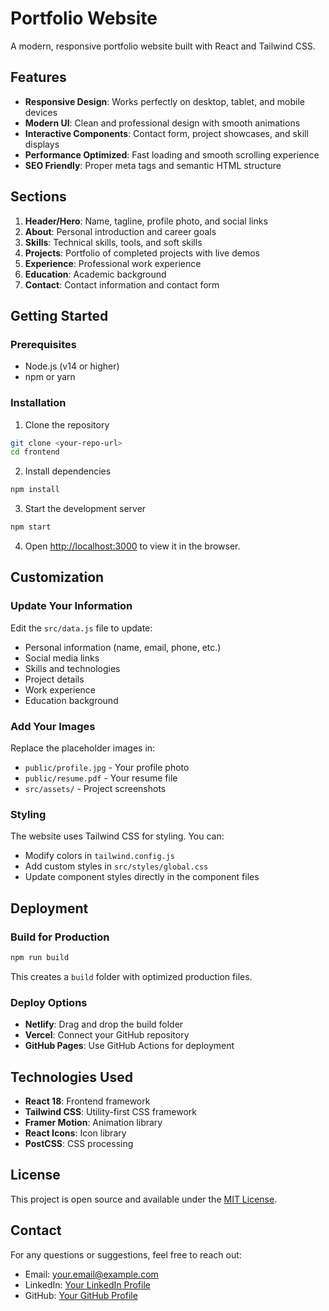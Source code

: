 # Portfolio Website

A modern, responsive portfolio website built with React and Tailwind CSS.

## Features

- **Responsive Design**: Works perfectly on desktop, tablet, and mobile devices
- **Modern UI**: Clean and professional design with smooth animations
- **Interactive Components**: Contact form, project showcases, and skill displays
- **Performance Optimized**: Fast loading and smooth scrolling experience
- **SEO Friendly**: Proper meta tags and semantic HTML structure

## Sections

1. **Header/Hero**: Name, tagline, profile photo, and social links
2. **About**: Personal introduction and career goals
3. **Skills**: Technical skills, tools, and soft skills
4. **Projects**: Portfolio of completed projects with live demos
5. **Experience**: Professional work experience
6. **Education**: Academic background
7. **Contact**: Contact information and contact form

## Getting Started

### Prerequisites

- Node.js (v14 or higher)
- npm or yarn

### Installation

1. Clone the repository
```bash
git clone <your-repo-url>
cd frontend
```

2. Install dependencies
```bash
npm install
```

3. Start the development server
```bash
npm start
```

4. Open [http://localhost:3000](http://localhost:3000) to view it in the browser.

## Customization

### Update Your Information

Edit the `src/data.js` file to update:
- Personal information (name, email, phone, etc.)
- Social media links
- Skills and technologies
- Project details
- Work experience
- Education background

### Add Your Images

Replace the placeholder images in:
- `public/profile.jpg` - Your profile photo
- `public/resume.pdf` - Your resume file
- `src/assets/` - Project screenshots

### Styling

The website uses Tailwind CSS for styling. You can:
- Modify colors in `tailwind.config.js`
- Add custom styles in `src/styles/global.css`
- Update component styles directly in the component files

## Deployment

### Build for Production

```bash
npm run build
```

This creates a `build` folder with optimized production files.

### Deploy Options

- **Netlify**: Drag and drop the build folder
- **Vercel**: Connect your GitHub repository
- **GitHub Pages**: Use GitHub Actions for deployment

## Technologies Used

- **React 18**: Frontend framework
- **Tailwind CSS**: Utility-first CSS framework
- **Framer Motion**: Animation library
- **React Icons**: Icon library
- **PostCSS**: CSS processing

## License

This project is open source and available under the [MIT License](LICENSE).

## Contact

For any questions or suggestions, feel free to reach out:
- Email: your.email@example.com
- LinkedIn: [Your LinkedIn Profile](https://linkedin.com/in/yourprofile)
- GitHub: [Your GitHub Profile](https://github.com/yourusername)
